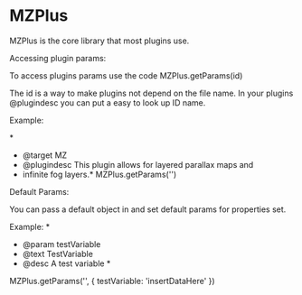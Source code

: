 # MZPlus
 MZPlus is the core library that most plugins use.
 
 Accessing plugin params: 
 
 To access plugins params use the code MZPlus.getParams(id)
 
 The id is a way to make plugins not depend on the file name. In your plugins @plugindesc you can put a easy to look up ID name. 
 
Example: 

\*
* @target MZ
* @plugindesc <PluginTest> This plugin allows for layered parallax maps and
* infinite fog layers.\*
MZPlus.getParams('<PluginTest>')

Default Params: 

You can pass a default object in and set default params for properties set.

Example: 
\*
* @param testVariable
* @text TestVariable
* @desc A test variable
\*

MZPlus.getParams('<PluginTest>', {
testVariable: 'insertDataHere'
})
